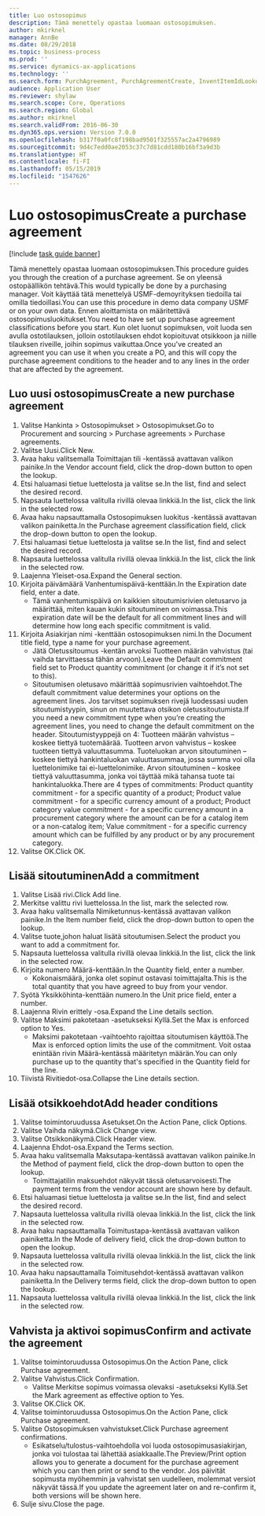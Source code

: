 ```yaml
---
title: Luo ostosopimus
description: Tämä menettely opastaa luomaan ostosopimuksen.
author: mkirknel
manager: AnnBe
ms.date: 08/29/2018
ms.topic: business-process
ms.prod: ''
ms.service: dynamics-ax-applications
ms.technology: ''
ms.search.form: PurchAgreement, PurchAgreementCreate, InventItemIdLookupSimple, AgreementConfirmRunForm, PurchAgreementHistory
audience: Application User
ms.reviewer: shylaw
ms.search.scope: Core, Operations
ms.search.region: Global
ms.author: mkirknel
ms.search.validFrom: 2016-06-30
ms.dyn365.ops.version: Version 7.0.0
ms.openlocfilehash: b317f0a0fc8f198bad9501f325557ac2a4796989
ms.sourcegitcommit: 9d4c7edd0ae2053c37c7d81cdd180b16bf3a9d3b
ms.translationtype: HT
ms.contentlocale: fi-FI
ms.lasthandoff: 05/15/2019
ms.locfileid: "1547626"
---
```

# <a name="create-a-purchase-agreement"></a><span data-ttu-id="704da-103">Luo ostosopimus</span><span class="sxs-lookup"><span data-stu-id="704da-103">Create a purchase agreement</span></span>

[!include [task guide banner](../../includes/task-guide-banner.md)]

<span data-ttu-id="704da-104">Tämä menettely opastaa luomaan ostosopimuksen.</span><span class="sxs-lookup"><span data-stu-id="704da-104">This procedure guides you through the creation of a purchase agreement.</span></span> <span data-ttu-id="704da-105">Se on yleensä ostopäällikön tehtävä.</span><span class="sxs-lookup"><span data-stu-id="704da-105">This would typically be done by a purchasing manager.</span></span> <span data-ttu-id="704da-106">Voit käyttää tätä menettelyä USMF-demoyrityksen tiedoilla tai omilla tiedoillasi.</span><span class="sxs-lookup"><span data-stu-id="704da-106">You can use this procedure in demo data company USMF or on your own data.</span></span> <span data-ttu-id="704da-107">Ennen aloittamista on määritettävä ostosopimusluokitukset.</span><span class="sxs-lookup"><span data-stu-id="704da-107">You need to have set up purchase agreement classifications before you start.</span></span> <span data-ttu-id="704da-108">Kun olet luonut sopimuksen, voit luoda sen avulla ostotilauksen, jolloin ostotilauksen ehdot kopioituvat otsikkoon ja niille tilauksen riveille, joihin sopimus vaikuttaa.</span><span class="sxs-lookup"><span data-stu-id="704da-108">Once you've created an agreement you can use it when you create a PO, and this will copy the purchase agreement conditions to the header and to any lines in the order that are affected by the agreement.</span></span>


## <a name="create-a-new-purchase-agreement"></a><span data-ttu-id="704da-109">Luo uusi ostosopimus</span><span class="sxs-lookup"><span data-stu-id="704da-109">Create a new purchase agreement</span></span>
1. <span data-ttu-id="704da-110">Valitse Hankinta > Ostosopimukset > Ostosopimukset.</span><span class="sxs-lookup"><span data-stu-id="704da-110">Go to Procurement and sourcing > Purchase agreements > Purchase agreements.</span></span>
2. <span data-ttu-id="704da-111">Valitse Uusi.</span><span class="sxs-lookup"><span data-stu-id="704da-111">Click New.</span></span>
3. <span data-ttu-id="704da-112">Avaa haku valitsemalla Toimittajan tili -kentässä avattavan valikon painike.</span><span class="sxs-lookup"><span data-stu-id="704da-112">In the Vendor account field, click the drop-down button to open the lookup.</span></span>
4. <span data-ttu-id="704da-113">Etsi haluamasi tietue luettelosta ja valitse se.</span><span class="sxs-lookup"><span data-stu-id="704da-113">In the list, find and select the desired record.</span></span>
5. <span data-ttu-id="704da-114">Napsauta luettelossa valitulla rivillä olevaa linkkiä.</span><span class="sxs-lookup"><span data-stu-id="704da-114">In the list, click the link in the selected row.</span></span>
6. <span data-ttu-id="704da-115">Avaa haku napsauttamalla Ostosopimuksen luokitus -kentässä avattavan valikon painiketta.</span><span class="sxs-lookup"><span data-stu-id="704da-115">In the Purchase agreement classification field, click the drop-down button to open the lookup.</span></span>
7. <span data-ttu-id="704da-116">Etsi haluamasi tietue luettelosta ja valitse se.</span><span class="sxs-lookup"><span data-stu-id="704da-116">In the list, find and select the desired record.</span></span>
8. <span data-ttu-id="704da-117">Napsauta luettelossa valitulla rivillä olevaa linkkiä.</span><span class="sxs-lookup"><span data-stu-id="704da-117">In the list, click the link in the selected row.</span></span>
9. <span data-ttu-id="704da-118">Laajenna Yleiset-osa.</span><span class="sxs-lookup"><span data-stu-id="704da-118">Expand the General section.</span></span>
10. <span data-ttu-id="704da-119">Kirjoita päivämäärä Vanhentumispäivä-kenttään.</span><span class="sxs-lookup"><span data-stu-id="704da-119">In the Expiration date field, enter a date.</span></span>
    * <span data-ttu-id="704da-120">Tämä vanhentumispäivä on kaikkien sitoutumisrivien oletusarvo ja määrittää, miten kauan kukin sitoutuminen on voimassa.</span><span class="sxs-lookup"><span data-stu-id="704da-120">This expiration date will be the default for all commitment lines and will determine how long each specific commitment is valid.</span></span>  
11. <span data-ttu-id="704da-121">Kirjoita Asiakirjan nimi -kenttään ostosopimuksen nimi.</span><span class="sxs-lookup"><span data-stu-id="704da-121">In the Document title field, type a name for your purchase agreement.</span></span>
    * <span data-ttu-id="704da-122">Jätä Oletussitoumus -kentän arvoksi Tuotteen määrän vahvistus (tai vaihda tarvittaessa tähän arvoon).</span><span class="sxs-lookup"><span data-stu-id="704da-122">Leave the Default commitment field set to Product quantity commitment (or change it if it’s not set to this).</span></span>  
    * <span data-ttu-id="704da-123">Sitoutumisen oletusavo määrittää sopimusrivien vaihtoehdot.</span><span class="sxs-lookup"><span data-stu-id="704da-123">The default commitment value determines your options on the agreement lines.</span></span> <span data-ttu-id="704da-124">Jos tarvitset sopimuksen rivejä luodessasi uuden sitoutumistyypin, sinun on muutettava otsikon oletussitoutumista.</span><span class="sxs-lookup"><span data-stu-id="704da-124">If you need a new commitment type when you’re creating the agreement lines, you need to change the default commitment on the header.</span></span>  <span data-ttu-id="704da-125">Sitoutumistyyppejä on 4: Tuotteen määrän vahvistus – koskee tiettyä tuotemäärää. Tuotteen arvon vahvistus – koskee tuotteen tiettyä valuuttasumma. Tuoteluokan arvon sitoutuminen – koskee tiettyä hankintaluokan valuuttasummaa, jossa summa voi olla luettelonimike tai ei-luettelonimike. Arvon sitoutuminen – koskee tiettyä valuuttasumma, jonka voi täyttää mikä tahansa tuote tai hankintaluokka.</span><span class="sxs-lookup"><span data-stu-id="704da-125">There are 4 types of commitments: Product quantity commitment - for a specific quantity of a product; Product value commitment - for a specific currency amount of a product; Product category value commitment - for a specific currency amount in a procurement category where the amount can be for a catalog item or a non-catalog item; Value commitment - for a specific currency amount which can be fulfilled by any product or by any procurement category.</span></span>  
12. <span data-ttu-id="704da-126">Valitse OK.</span><span class="sxs-lookup"><span data-stu-id="704da-126">Click OK.</span></span>

## <a name="add-a-commitment"></a><span data-ttu-id="704da-127">Lisää sitoutuminen</span><span class="sxs-lookup"><span data-stu-id="704da-127">Add a commitment</span></span>
1. <span data-ttu-id="704da-128">Valitse Lisää rivi.</span><span class="sxs-lookup"><span data-stu-id="704da-128">Click Add line.</span></span>
2. <span data-ttu-id="704da-129">Merkitse valittu rivi luettelossa.</span><span class="sxs-lookup"><span data-stu-id="704da-129">In the list, mark the selected row.</span></span>
3. <span data-ttu-id="704da-130">Avaa haku valitsemalla Nimiketunnus-kentässä avattavan valikon painike.</span><span class="sxs-lookup"><span data-stu-id="704da-130">In the Item number field, click the drop-down button to open the lookup.</span></span>
4. <span data-ttu-id="704da-131">Valitse tuote,johon haluat lisätä sitoutumisen.</span><span class="sxs-lookup"><span data-stu-id="704da-131">Select the product you want to add a commitment for.</span></span>
5. <span data-ttu-id="704da-132">Napsauta luettelossa valitulla rivillä olevaa linkkiä.</span><span class="sxs-lookup"><span data-stu-id="704da-132">In the list, click the link in the selected row.</span></span>
6. <span data-ttu-id="704da-133">Kirjoita numero Määrä-kenttään.</span><span class="sxs-lookup"><span data-stu-id="704da-133">In the Quantity field, enter a number.</span></span>
    * <span data-ttu-id="704da-134">Kokonaismäärä, jonka olet sopinut ostavasi toimittajalta.</span><span class="sxs-lookup"><span data-stu-id="704da-134">This is the total quantity that you have agreed to buy from your vendor.</span></span>  
7. <span data-ttu-id="704da-135">Syötä Yksikköhinta-kenttään numero.</span><span class="sxs-lookup"><span data-stu-id="704da-135">In the Unit price field, enter a number.</span></span>
8. <span data-ttu-id="704da-136">Laajenna Rivin erittely -osa.</span><span class="sxs-lookup"><span data-stu-id="704da-136">Expand the Line details section.</span></span>
9. <span data-ttu-id="704da-137">Valitse Maksimi pakotetaan -asetukseksi Kyllä.</span><span class="sxs-lookup"><span data-stu-id="704da-137">Set the Max is enforced option to Yes.</span></span>
    * <span data-ttu-id="704da-138">Maksimi pakotetaan -vaihtoehto rajoittaa sitoutumisen käyttöä.</span><span class="sxs-lookup"><span data-stu-id="704da-138">The Max is enforced option limits the use of the commitment.</span></span> <span data-ttu-id="704da-139">Voit ostaa enintään rivin Määrä-kentässä määritetyn määrän.</span><span class="sxs-lookup"><span data-stu-id="704da-139">You can only purchase up to the quantity that's specified in the Quantity field for the line.</span></span>  
10. <span data-ttu-id="704da-140">Tiivistä Rivitiedot-osa.</span><span class="sxs-lookup"><span data-stu-id="704da-140">Collapse the Line details section.</span></span>

## <a name="add-header-conditions"></a><span data-ttu-id="704da-141">Lisää otsikkoehdot</span><span class="sxs-lookup"><span data-stu-id="704da-141">Add header conditions</span></span>
1. <span data-ttu-id="704da-142">Valitse toimintoruudussa Asetukset.</span><span class="sxs-lookup"><span data-stu-id="704da-142">On the Action Pane, click Options.</span></span>
2. <span data-ttu-id="704da-143">Valitse Vaihda näkymä.</span><span class="sxs-lookup"><span data-stu-id="704da-143">Click Change view.</span></span>
3. <span data-ttu-id="704da-144">Valitse Otsikkonäkymä.</span><span class="sxs-lookup"><span data-stu-id="704da-144">Click Header view.</span></span>
4. <span data-ttu-id="704da-145">Laajenna Ehdot-osa.</span><span class="sxs-lookup"><span data-stu-id="704da-145">Expand the Terms section.</span></span>
5. <span data-ttu-id="704da-146">Avaa haku valitsemalla Maksutapa-kentässä avattavan valikon painike.</span><span class="sxs-lookup"><span data-stu-id="704da-146">In the Method of payment field, click the drop-down button to open the lookup.</span></span>
    * <span data-ttu-id="704da-147">Toimittajatilin maksuehdot näkyvät tässä oletusarvoisesti.</span><span class="sxs-lookup"><span data-stu-id="704da-147">The payment terms from the vendor account are shown here by default.</span></span>       
6. <span data-ttu-id="704da-148">Etsi haluamasi tietue luettelosta ja valitse se.</span><span class="sxs-lookup"><span data-stu-id="704da-148">In the list, find and select the desired record.</span></span>
7. <span data-ttu-id="704da-149">Napsauta luettelossa valitulla rivillä olevaa linkkiä.</span><span class="sxs-lookup"><span data-stu-id="704da-149">In the list, click the link in the selected row.</span></span>
8. <span data-ttu-id="704da-150">Avaa haku napsauttamalla Toimitustapa-kentässä avattavan valikon painiketta.</span><span class="sxs-lookup"><span data-stu-id="704da-150">In the Mode of delivery field, click the drop-down button to open the lookup.</span></span>
9. <span data-ttu-id="704da-151">Napsauta luettelossa valitulla rivillä olevaa linkkiä.</span><span class="sxs-lookup"><span data-stu-id="704da-151">In the list, click the link in the selected row.</span></span>
10. <span data-ttu-id="704da-152">Avaa haku napsauttamalla Toimitusehdot-kentässä avattavan valikon painiketta.</span><span class="sxs-lookup"><span data-stu-id="704da-152">In the Delivery terms field, click the drop-down button to open the lookup.</span></span>
11. <span data-ttu-id="704da-153">Napsauta luettelossa valitulla rivillä olevaa linkkiä.</span><span class="sxs-lookup"><span data-stu-id="704da-153">In the list, click the link in the selected row.</span></span>

## <a name="confirm-and-activate-the-agreement"></a><span data-ttu-id="704da-154">Vahvista ja aktivoi sopimus</span><span class="sxs-lookup"><span data-stu-id="704da-154">Confirm and activate the agreement</span></span>
1. <span data-ttu-id="704da-155">Valitse toimintoruudussa Ostosopimus.</span><span class="sxs-lookup"><span data-stu-id="704da-155">On the Action Pane, click Purchase agreement.</span></span>
2. <span data-ttu-id="704da-156">Valitse Vahvistus.</span><span class="sxs-lookup"><span data-stu-id="704da-156">Click Confirmation.</span></span>
    * <span data-ttu-id="704da-157">Valitse Merkitse sopimus voimassa olevaksi -asetukseksi Kyllä.</span><span class="sxs-lookup"><span data-stu-id="704da-157">Set the Mark agreement as effective option to Yes.</span></span>  
3. <span data-ttu-id="704da-158">Valitse OK.</span><span class="sxs-lookup"><span data-stu-id="704da-158">Click OK.</span></span>
4. <span data-ttu-id="704da-159">Valitse toimintoruudussa Ostosopimus.</span><span class="sxs-lookup"><span data-stu-id="704da-159">On the Action Pane, click Purchase agreement.</span></span>
5. <span data-ttu-id="704da-160">Valitse Ostosopimuksen vahvistukset.</span><span class="sxs-lookup"><span data-stu-id="704da-160">Click Purchase agreement confirmations.</span></span>
    * <span data-ttu-id="704da-161">Esikatselu/tulostus-vaihtoehdolla voi luoda ostosopimusasiakirjan, jonka voi tulostaa tai lähettää asiakkaalle.</span><span class="sxs-lookup"><span data-stu-id="704da-161">The Preview/Print option allows you to generate a document for the purchase agreement which you can then print or send to the vendor.</span></span> <span data-ttu-id="704da-162">Jos päivität sopimusta myöhemmin ja vahvistat sen uudelleen, molemmat versiot näkyvät tässä.</span><span class="sxs-lookup"><span data-stu-id="704da-162">If you update the agreement later on and re-confirm it, both versions will be shown here.</span></span>  
6. <span data-ttu-id="704da-163">Sulje sivu.</span><span class="sxs-lookup"><span data-stu-id="704da-163">Close the page.</span></span>

